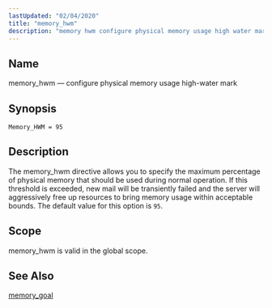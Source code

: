 ```yaml
---
lastUpdated: "02/04/2020"
title: "memory_hwm"
description: "memory hwm configure physical memory usage high water mark Memory HWM 95 The memory hwm directive allows you to specify the maximum percentage of physical memory that should be used during normal operation If this threshold is exceeded new mail will be transiently failed and the server will aggressively free..."
---
```


<a name="conf.ref.memory_hwm"></a> 
## Name

memory_hwm — configure physical memory usage high-water mark

## Synopsis

`Memory_HWM = 95`

<a name="idp10353968"></a> 
## Description

The memory_hwm directive allows you to specify the maximum percentage of physical memory that should be used during normal operation. If this threshold is exceeded, new mail will be transiently failed and the server will aggressively free up resources to bring memory usage within acceptable bounds. The default value for this option is `95`.

<a name="idp10357328"></a> 
## Scope

memory_hwm is valid in the global scope.

<a name="idp10358960"></a> 
## See Also

[memory_goal](/momentum/3/3-reference/3-reference-conf-ref-memory-goal)